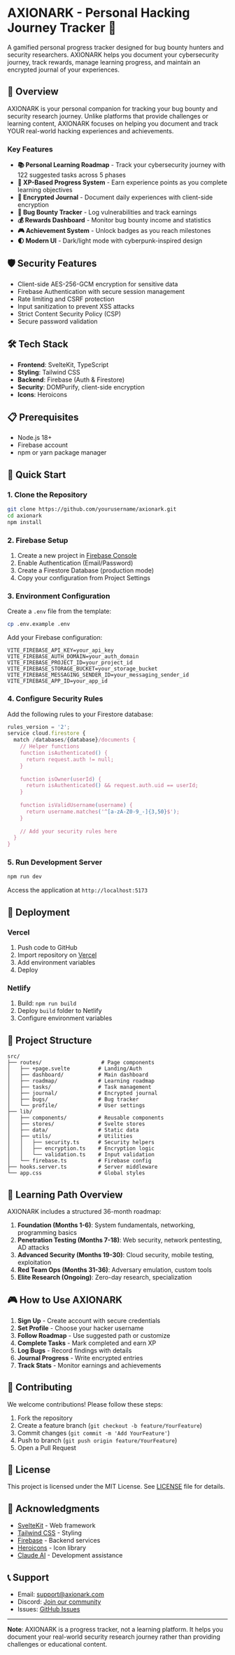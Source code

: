 # AXIONARK - Personal Hacking Journey Tracker 🎯

A gamified personal progress tracker designed for bug bounty hunters and security researchers. AXIONARK helps you document your cybersecurity journey, track rewards, manage learning progress, and maintain an encrypted journal of your experiences.

## 🚀 Overview

AXIONARK is your personal companion for tracking your bug bounty and security research journey. Unlike platforms that provide challenges or learning content, AXIONARK focuses on helping you document and track YOUR real-world hacking experiences and achievements.

### Key Features

- **📚 Personal Learning Roadmap** - Track your cybersecurity journey with 122 suggested tasks across 5 phases
- **📝 XP-Based Progress System** - Earn experience points as you complete learning objectives
- **📔 Encrypted Journal** - Document daily experiences with client-side encryption
- **🐛 Bug Bounty Tracker** - Log vulnerabilities and track earnings
- **💰 Rewards Dashboard** - Monitor bug bounty income and statistics
- **🎮 Achievement System** - Unlock badges as you reach milestones
- **🌓 Modern UI** - Dark/light mode with cyberpunk-inspired design

## 🛡️ Security Features

- Client-side AES-256-GCM encryption for sensitive data
- Firebase Authentication with secure session management
- Rate limiting and CSRF protection
- Input sanitization to prevent XSS attacks
- Strict Content Security Policy (CSP)
- Secure password validation

## 🛠️ Tech Stack

- **Frontend**: SvelteKit, TypeScript
- **Styling**: Tailwind CSS
- **Backend**: Firebase (Auth & Firestore)
- **Security**: DOMPurify, client-side encryption
- **Icons**: Heroicons

## 📋 Prerequisites

- Node.js 18+ 
- Firebase account
- npm or yarn package manager

## 🚦 Quick Start

### 1. Clone the Repository

```bash
git clone https://github.com/yourusername/axionark.git
cd axionark
npm install
```

### 2. Firebase Setup

1. Create a new project in [Firebase Console](https://console.firebase.google.com)
2. Enable Authentication (Email/Password)
3. Create a Firestore Database (production mode)
4. Copy your configuration from Project Settings

### 3. Environment Configuration

Create a `.env` file from the template:

```bash
cp .env.example .env
```

Add your Firebase configuration:

```env
VITE_FIREBASE_API_KEY=your_api_key
VITE_FIREBASE_AUTH_DOMAIN=your_auth_domain
VITE_FIREBASE_PROJECT_ID=your_project_id
VITE_FIREBASE_STORAGE_BUCKET=your_storage_bucket
VITE_FIREBASE_MESSAGING_SENDER_ID=your_messaging_sender_id
VITE_FIREBASE_APP_ID=your_app_id
```

### 4. Configure Security Rules

Add the following rules to your Firestore database:

```javascript
rules_version = '2';
service cloud.firestore {
  match /databases/{database}/documents {
    // Helper functions
    function isAuthenticated() {
      return request.auth != null;
    }
    
    function isOwner(userId) {
      return isAuthenticated() && request.auth.uid == userId;
    }
    
    function isValidUsername(username) {
      return username.matches('^[a-zA-Z0-9_-]{3,50}$');
    }
    
    // Add your security rules here
  }
}
```

### 5. Run Development Server

```bash
npm run dev
```

Access the application at `http://localhost:5173`

## 🚀 Deployment

### Vercel

1. Push code to GitHub
2. Import repository on [Vercel](https://vercel.com)
3. Add environment variables
4. Deploy

### Netlify

1. Build: `npm run build`
2. Deploy `build` folder to Netlify
3. Configure environment variables

## 📁 Project Structure

```
src/
├── routes/                   # Page components
│   ├── +page.svelte         # Landing/Auth
│   ├── dashboard/           # Main dashboard
│   ├── roadmap/             # Learning roadmap
│   ├── tasks/               # Task management
│   ├── journal/             # Encrypted journal
│   ├── bugs/                # Bug tracker
│   └── profile/             # User settings
├── lib/
│   ├── components/          # Reusable components
│   ├── stores/              # Svelte stores
│   ├── data/                # Static data
│   ├── utils/               # Utilities
│   │   ├── security.ts      # Security helpers
│   │   ├── encryption.ts    # Encryption logic
│   │   └── validation.ts    # Input validation
│   └── firebase.ts          # Firebase config
├── hooks.server.ts          # Server middleware
└── app.css                  # Global styles
```

## 🎯 Learning Path Overview

AXIONARK includes a structured 36-month roadmap:

1. **Foundation (Months 1-6)**: System fundamentals, networking, programming basics
2. **Penetration Testing (Months 7-18)**: Web security, network pentesting, AD attacks
3. **Advanced Security (Months 19-30)**: Cloud security, mobile testing, exploitation
4. **Red Team Ops (Months 31-36)**: Adversary emulation, custom tools
5. **Elite Research (Ongoing)**: Zero-day research, specialization

## 🎮 How to Use AXIONARK

1. **Sign Up** - Create account with secure credentials
2. **Set Profile** - Choose your hacker username
3. **Follow Roadmap** - Use suggested path or customize
4. **Complete Tasks** - Mark completed and earn XP
5. **Log Bugs** - Record findings with details
6. **Journal Progress** - Write encrypted entries
7. **Track Stats** - Monitor earnings and achievements

## 🤝 Contributing

We welcome contributions! Please follow these steps:

1. Fork the repository
2. Create a feature branch (`git checkout -b feature/YourFeature`)
3. Commit changes (`git commit -m 'Add YourFeature'`)
4. Push to branch (`git push origin feature/YourFeature`)
5. Open a Pull Request

## 📄 License

This project is licensed under the MIT License. See [LICENSE](LICENSE) file for details.

## 🙏 Acknowledgments

- [SvelteKit](https://kit.svelte.dev/) - Web framework
- [Tailwind CSS](https://tailwindcss.com/) - Styling
- [Firebase](https://firebase.google.com/) - Backend services
- [Heroicons](https://heroicons.com/) - Icon library
- [Claude AI](https://claude.ai/) - Development assistance

## 📞 Support

- Email: support@axionark.com
- Discord: [Join our community](#)
- Issues: [GitHub Issues](https://github.com/Duardz/axionark/issues)

---

**Note**: AXIONARK is a progress tracker, not a learning platform. It helps you document your real-world security research journey rather than providing challenges or educational content.